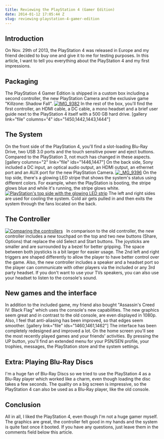 ```yaml
---
title: Reviewing the PlayStation 4 (Gamer Edition)
date: 2014-01-12 17:05:44 Z
slug: reviewing-playstation-4-gamer-edition
---
```


## Introduction

On Nov. 29th of 2013, the PlayStation 4 was released in Europe and my friend decided to buy one and give it to me for testing purposes. In this article, I want to tell you everything about the PlayStation 4 and my first impressions.

## Packaging

The PlayStation 4 Gamer Edition is shipped in a custom box including a second controller, the new PlayStation Camera and the exclusive game "Killzone: Shadow Fall". [![IMG_9382](https://leolabs.imgix.net/assets/2014/01/IMG_9382.jpg?max-w=700)](/assets/2014/01/IMG_9382.jpg) In the rest of the box, you'll find the first controller, an HDMI cable, a DC cable, a mono headset and a brief user guide next to the PlayStation 4 itself with a 500 GB hard drive. [gallery link="file" columns="4" ids="1450,1442,1443,1444"]

## The System

On the front side of the PlayStation 4, you'll find a slot-loading Blu-Ray Drive, two USB 3.0 ports and the touch sensitive power and eject buttons. Compared to the PlayStation 3, not much has changed in these aspects. [gallery columns="2" link="file" ids="1446,1447"] On the back side, Sony included a DC input, an optical audio output, an HDMI output, an ethernet port and an AUX port for the new PlayStation Camera. [![_MG_9396](https://leolabs.imgix.net/assets/2014/01/MG_9396.jpg?max-w=700)](/assets/2014/01/MG_9396.jpg) On the top side, there's a glowing LED stripe that shows the system's status using different colors. For example, when the PlayStation is booting, the stripe glows blue and while it's running, the stripe glows white. [![PlayStation's top side with the glowing LED strip](https://leolabs.imgix.net/assets/2014/01/MVI_9405-1.jpg?max-w=700)](/assets/2014/01/MVI_9405-1.jpg) The left and right sides are used for cooling the system. Cold air gets pulled in and then exits the system through the fans located on the back.

## The Controller

[![Comparing the controllers](https://leolabs.imgix.net/assets/2014/01/MVI_9404-1.jpg?max-w=700)](/assets/2014/01/MVI_9404-1.jpg)   In comparison to the old controller, the new controller includes a new touchpad on the top and two new buttons (Share, Options) that replace the old Select and Start buttons. The joysticks are smaller and are surrounded by a bezel for better gripping. The space between both joysticks is a bit larger for easier usage. The 2nd left and right triggers are shaped differently to allow the player to have better control over the game. Also, the new controller includes a speaker and a headset port so the player can communicate with other players via the included or any 3rd party headset. If you don't want to use your TVs speakers, you can also use your headset to listen to the console's sound.

## New games and the interface

In addition to the included game, my friend also bought "Assassin's Creed IV: Black Flag" which uses the console's new capabilities. The new graphics seem great and in contrast to the old console, are even displayed in 1080p. Also, I feel that anti-aliasing has been improved, so that edges seem smoother. [gallery link="file" ids="1460,1461,1462"] The interface has been completely redesigned and improved a lot. On the home screen you'll see the most recently played games and your friends' activities. By pressing the UP button, you'll find an extended menu for your PSN/SEN profile, your trophies, messages, the PlayStation store and the system settings.

## Extra: Playing Blu-Ray Discs

I'm a huge fan of Blu-Ray Discs so we tried to use the PlayStation 4 as a Blu-Ray player which worked like a charm, even though loading the disc takes a few seconds. The quality on a big screen is impressive, so the PlayStation 4 can also be used as a Blu-Ray player, like the old console.

## Conclusion

All in all, I liked the PlayStation 4, even though I'm not a huge gamer myself. The graphics are great, the controller felt good in my hands and the system is quite fast once it booted. If you have any questions, just leave them in the comments field below this article.